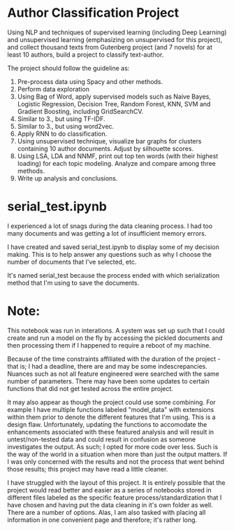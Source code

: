 # Author Classification Project 
Using NLP and techniques of supervised learning (including Deep Learning) and unsupervised learning (emphasizing on unsupervised for this project), and collect thousand texts from Gutenberg project (and 7 novels) for at least 10 authors, build a project to classify text-author. 


The project should follow the guideline as: 

1. Pre-process data using Spacy and other methods. 
2. Perform data exploration 
3. Using Bag of Word, apply supervised models such as Naive Bayes, Logistic Regression, Decision Tree, Random Forest, KNN, SVM and Gradient Boosting, including GridSearchCV. 
4. Similar to 3., but using TF-IDF. 
5. Similar to 3., but using word2vec. 
6. Apply RNN to do classification. 
7. Using unsupervised technique, visualize bar graphs for clusters containing 10 author documents. Adjust by silhouette scores. 
8. Using LSA, LDA and NNMF, print out top ten words (with their highest loading) for each topic modeling. Analyze and compare among three methods. 
9. Write up analysis and conclusions.  


# serial_test.ipynb

I experienced a lot of snags during the data cleaning process. I had too many documents and was getting a lot of insufficient memory errors. 

I have created and saved serial_test.ipynb to display some of my decision making. This is to help answer any questions such as why I choose the number of documents that I've selected, etc. 

It's named serial_test because the process ended with which serialization method that I'm using to save the documents. 

# Note:

This notebook was run in interations. A system was set up such that I could create and run a model on the fly by accessing the pickled documents and then processing them if I happened to require a reboot of my machine. 

Because of the time constraints affiliated with the duration of the project - that is; I had a deadline, there are and may be some indescrepancies. Nuances such as not all feature engineered were searched with the same number of parameters. There may have been some updates to certain functions that did not get tested across the entire project.

It may also appear as though the project could use some combining. For example I have multiple functions labeled "model_data" with extensions within them prior to denote the different features that I'm using. This is a design flaw. Unfortunately, updating the functions to accomodate the enhancements associated with these featured analysis and will result in untest/non-tested data and could result in confusion as someone investigates the output. As such; I opted for more code over less. Such is the way of the world in a situation when more than just the output matters. If I was only concerned with the results and not the process that went behind those results; this project may have read a little cleaner. 

I have struggled with the layout of this project. It is entirely possible that the project would read better and easier as a series of notebooks stored in different files labeled as the specific feature process/standardization that I have chosen and having put the data cleaning in it's own folder as well. There are a number of options. Alas, I am also tasked with placing all information in one convenient page and therefore; it's rather long. 
